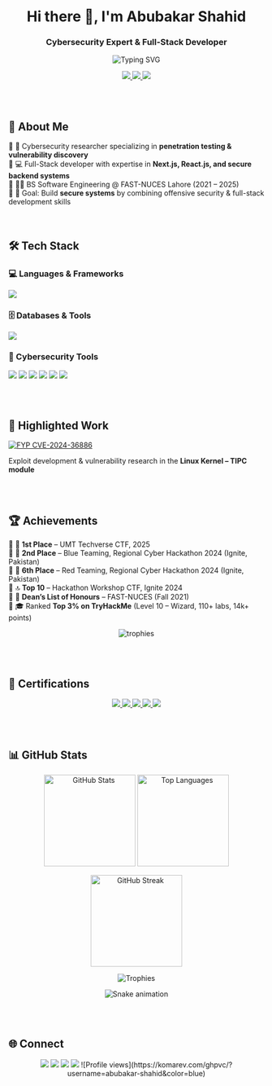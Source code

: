 <h1 align="center">Hi there 👋, I'm Abubakar Shahid</h1>
<h3 align="center">Cybersecurity Expert & Full-Stack Developer</h3>

<p align="center">
  <img src="https://readme-typing-svg.herokuapp.com?size=25&duration=4000&color=00F700&center=true&vCenter=true&lines=Cybersecurity+Researcher;Full-Stack+Developer;CTF+Player;Vulnerability+Researcher;Ethical+Hacker" alt="Typing SVG">
</p>

<p align="center">
  <a href="./Abubakar_Shahid_Cyber_Expert.pdf">
    <img src="https://img.shields.io/badge/💼%20Resume%20(Cyber%20Expert)-1E90FF?style=for-the-badge" />
  </a>
  <a href="https://abubakar-shahid.vercel.app">
    <img src="https://img.shields.io/badge/🌐%20Portfolio-000000?style=for-the-badge&logo=vercel&logoColor=white" />
  </a>
  <a href="./Abubakar_Shahid_Software_Developer.pdf">
    <img src="https://img.shields.io/badge/💼%20Resume%20(Software%20Dev)-32CD32?style=for-the-badge" />
  </a>
</p>
<br>
<br>


## 🚀 About Me  
🔹 🔐 Cybersecurity researcher specializing in **penetration testing & vulnerability discovery**  
🔹 💻 Full-Stack developer with expertise in **Next.js, React.js, and secure backend systems**  
🔹 🧑‍🎓 BS Software Engineering @ FAST-NUCES Lahore (2021 – 2025)  
🔹 🎯 Goal: Build **secure systems** by combining offensive security & full-stack development skills  
<br>
<br>


## 🛠️ Tech Stack  

### 💻 Languages & Frameworks  
<p>
  <img src="https://skillicons.dev/icons?i=c,cpp,python,go,java,javascript,php,ruby,bash,react,nextjs,nodejs,express,typescript,kotlin,cs" />
</p>

### 🗄️ Databases & Tools  
<p>
  <img src="https://skillicons.dev/icons?i=mysql,postgres,mongodb,firebase,redis,docker,git,postman" />
</p>

### 🔐 Cybersecurity Tools  
<p>
  <img src="https://img.shields.io/badge/Nmap-2E8B57?style=for-the-badge&logo=linux&logoColor=white"/>
  <img src="https://img.shields.io/badge/Burp%20Suite-orange?style=for-the-badge&logo=burp-suite&logoColor=white"/>
  <img src="https://img.shields.io/badge/Metasploit-2E8B57?style=for-the-badge&logo=metasploit&logoColor=white"/>
  <img src="https://img.shields.io/badge/Wireshark-1679A7?style=for-the-badge&logo=wireshark&logoColor=white"/>
  <img src="https://img.shields.io/badge/Ghidra-red?style=for-the-badge&logo=oracle&logoColor=white"/>
  <img src="https://img.shields.io/badge/IDA%20Pro-20232A?style=for-the-badge&logo=hexo&logoColor=white"/>
</p>
<br>
<br>


## 🔬 Highlighted Work  

<p>
  <a href="https://github.com/abubakar-shahid/cve-2024-36886">
    <img src="https://img.shields.io/badge/CVE--2024--36886-Exploit%20Development-critical?style=for-the-badge&logo=linux&logoColor=white&color=red" alt="FYP CVE-2024-36886"/>
  </a>
</p>

<p>
  Exploit development & vulnerability research in the <b>Linux Kernel – TIPC module</b>
</p>

<br>
<br>


## 🏆 Achievements  

🔹 🥇 **1st Place** – UMT Techverse CTF, 2025  
🔹 🥈 **2nd Place** – Blue Teaming, Regional Cyber Hackathon 2024 (Ignite, Pakistan)  
🔹 🎯 **6th Place** – Red Teaming, Regional Cyber Hackathon 2024 (Ignite, Pakistan)  
🔹 🔝 **Top 10** – Hackathon Workshop CTF, Ignite 2024  
🔹 📜 **Dean’s List of Honours** – FAST-NUCES (Fall 2021)  
🔹 🎓 Ranked **Top 3% on TryHackMe** (Level 10 – Wizard, 110+ labs, 14k+ points)
<br>
<p align="center">
  <img src="https://github-profile-trophy.vercel.app/?username=abubakar-shahid&theme=radical&no-frame=true&row=1&column=6" alt="trophies"/>
</p>
<br>
<br>


## 📜 Certifications  

<p align="center">
  <a href="https://tryhackme-certificates.s3-eu-west-1.amazonaws.com/THM-VWDNLJJCI1.pdf">
    <img src="https://img.shields.io/badge/Intro%20to%20Cybersecurity-006400?style=for-the-badge&logo=tryhackme&logoColor=white"/>
  </a>
  <a href="https://tryhackme-certificates.s3-eu-west-1.amazonaws.com/THM-K8NFSIE0PM.pdf">
    <img src="https://img.shields.io/badge/Pre%20Security-228B22?style=for-the-badge&logo=tryhackme&logoColor=white"/>
  </a>
  <a href="https://tryhackme-certificates.s3-eu-west-1.amazonaws.com/THM-IZCIMT4HDR.pdf">
    <img src="https://img.shields.io/badge/Web%20Fundamentals-2E8B57?style=for-the-badge&logo=tryhackme&logoColor=white"/>
  </a>
  <a href="https://tryhackme-certificates.s3-eu-west-1.amazonaws.com/THM-RMKX2TLVPO.pdf">
    <img src="https://img.shields.io/badge/Jr%20Penetration%20Tester-006400?style=for-the-badge&logo=tryhackme&logoColor=white"/>
  </a>
  <img src="https://img.shields.io/badge/Offensive%20Pentesting-In%20Progress-orange?style=for-the-badge&logo=tryhackme&logoColor=white"/>
</p>
<br>
<br>


## 📊 GitHub Stats  

<p align="center">
  <!-- GitHub Stats -->
  <img src="https://github-readme-stats.vercel.app/api?username=abubakar-shahid&show_icons=true&theme=radical" alt="GitHub Stats" height="180"/>  
  <!-- Top Languages -->
  <img src="https://github-readme-stats.vercel.app/api/top-langs/?username=abubakar-shahid&layout=compact&theme=radical" alt="Top Languages" height="180"/>
</p>
<p align="center">
  <!-- Streak Stats -->
  <img src="https://github-readme-streak-stats.herokuapp.com/?user=abubakar-shahid&theme=radical" alt="GitHub Streak" height="180"/>
</p>
<p align="center">
  <!-- GitHub Trophies -->
  <img src="https://github-profile-trophy.vercel.app/?username=abubakar-shahid&theme=radical&no-frame=true&margin-w=10&row=1&column=6" alt="Trophies"/>
</p>
<p align="center">
  <!-- Contribution Snake -->
  <img src="https://raw.githubusercontent.com/abubakar-shahid/abubakar-shahid/output/github-contribution-grid-snake.svg" alt="Snake animation"/>
</p>
<br>
<br>


## 🌐 Connect  
<p align="center">
  <a href="https://www.linkedin.com/in/abubakar-shahid-9031abs/"><img src="https://img.shields.io/badge/LinkedIn-0077b5?style=for-the-badge&logo=linkedin&logoColor=white" /></a>
  <a href="https://github.com/abubakar-shahid"><img src="https://img.shields.io/badge/GitHub-171515?style=for-the-badge&logo=github&logoColor=white"/></a>
  <a href="https://tryhackme.com/p/mrAfridi"><img src="https://img.shields.io/badge/TryHackMe-212121?style=for-the-badge&logo=tryhackme" /></a>
  <a href="https://abubakar-shahid.vercel.app"><img src="https://img.shields.io/badge/Portfolio-000?style=for-the-badge&logo=vercel" /></a>
  ![Profile views](https://komarev.com/ghpvc/?username=abubakar-shahid&color=blue)
</p>

